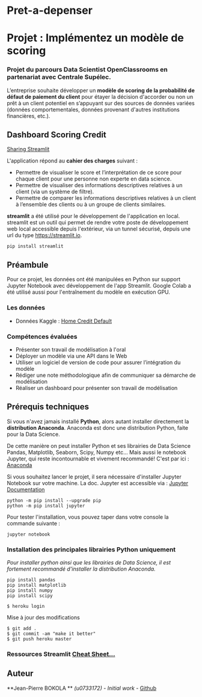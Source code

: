 # Pret-a-depenser
# Projet : Implémentez un modèle de scoring
### Projet du parcours Data Scientist OpenClassrooms en partenariat avec Centrale Supélec.
L’entreprise souhaite développer un **modèle de scoring de la probabilité de défaut de paiement du client** pour étayer la décision d'accorder ou non un prêt à un client potentiel en s’appuyant sur des sources de données variées (données comportementales, données provenant d'autres institutions financières, etc.).


## Dashboard Scoring Credit
[Sharing Streamlit](https://u0733172-pret-a-depenser-appapp-8hyg69.streamlit.app/)


L'application répond au **cahier des charges** suivant :
 - Permettre de visualiser le score et l’interprétation de ce score pour chaque client pour une personne non experte en data science.
 - Permettre de visualiser des informations descriptives relatives à un client (via un système de filtre).
 - Permettre de comparer les informations descriptives relatives à un client à l’ensemble des clients ou à un groupe de clients similaires.


**streamlit** a été utilisé pour le développement de l'application en local. streamlit est un outil qui permet de rendre votre poste de développement web local accessible depuis l'extérieur, via un tunnel sécurisé, depuis une url du type https://streamlit.io.

```
pip install streamlit
```

## Préambule
Pour ce projet, les données ont été manipulées en Python sur support Jupyter Notebook avec développement de l'app Streamlit. Google Colab a été utilisé aussi pour l'entraînement du modèle en exécution GPU.

### Les données
 - Données Kaggle : [Home Credit Default](https://www.kaggle.com/c/home-credit-default-risk/data)

### Compétences évaluées
 - Présenter son travail de modélisation à l'oral
 - Déployer un modèle via une API dans le Web
 - Utiliser un logiciel de version de code pour assurer l’intégration du modèle
 - Rédiger une note méthodologique afin de communiquer sa démarche de modélisation
 - Réaliser un dashboard pour présenter son travail de modélisation

## Prérequis techniques
Si vous n'avez jamais installé **Python**, alors autant installer directement la **distribution Anaconda**.
Anaconda est donc une distribution Python, faite pour la Data Science.

De cette manière on peut installer Python et ses librairies de Data Science Pandas, Matplotlib, Seaborn, Scipy, Numpy etc… 
Mais aussi le notebook Jupyter, qui reste incontournable et vivement recommandé!
C'est par ici : [Anaconda](https://www.anaconda.com/download)

Si vous souhaitez lancer le projet, il sera nécessaire d'installer Jupyter Notebook sur votre machine. 
La doc. Jupyter est accessible via : [Jupyter Documentation](https://jupyter.readthedocs.io/en/latest/install.html) 

```
python -m pip install --upgrade pip    
python -m pip install jupyter
```

Pour tester l'installation, vous pouvez taper dans votre console la commande suivante :

```
jupyter notebook
```

### Installation des principales librairies Python uniquement
*Pour installer python ainsi que les librairies de Data Science, il est fortement recommandé d'installer la distribution Anaconda.* 

```
pip install pandas
pip install matplotlib
pip install numpy
pip install scipy
```
```
$ heroku login
```
Mise à jour des modifications
```
$ git add .
$ git commit -am "make it better"
$ git push heroku master
```

### Ressources Streamlit [Cheat Sheet…](https://share.streamlit.io/daniellewisdl/streamlit-cheat-sheet/app.py)

## Auteur

**Jean-Pierre BOKOLA ** *(u0733172)*  - *Initial work* - [Github](https://github.com/u0733172)
